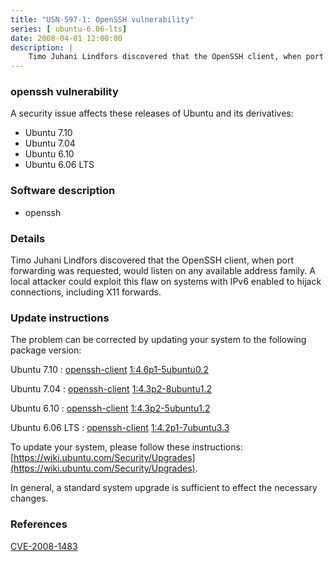 ```yaml
---
title: "USN-597-1: OpenSSH vulnerability"
series: [ ubuntu-6.06-lts]
date: 2008-04-01 12:00:00
description: |
    Timo Juhani Lindfors discovered that the OpenSSH client, when port forwarding was requested, would listen on any available address family. A local attacker could exploit this flaw on systems with IPv6 enabled to hijack connections, including X11 forwards. 
--- 
```

 
### openssh vulnerability

A security issue affects these releases of Ubuntu and its derivatives:

* Ubuntu 7.10
* Ubuntu 7.04
* Ubuntu 6.10
* Ubuntu 6.06 LTS

### Software description

* openssh 

### Details

Timo Juhani Lindfors discovered that the OpenSSH client, when port forwarding was requested, would listen on any available address family. A local attacker could exploit this flaw on systems with IPv6 enabled to hijack connections, including X11 forwards. 

### Update instructions

The problem can be corrected by updating your system to the following package version:

Ubuntu 7.10
 : [openssh-client](https://launchpad.net/ubuntu/+source/openssh) <span> [1:4.6p1-5ubuntu0.2](https://launchpad.net/ubuntu/+source/openssh/1:4.6p1-5ubuntu0.2) </span> 

Ubuntu 7.04
 : [openssh-client](https://launchpad.net/ubuntu/+source/openssh) <span> [1:4.3p2-8ubuntu1.2](https://launchpad.net/ubuntu/+source/openssh/1:4.3p2-8ubuntu1.2) </span> 

Ubuntu 6.10
 : [openssh-client](https://launchpad.net/ubuntu/+source/openssh) <span> [1:4.3p2-5ubuntu1.2](https://launchpad.net/ubuntu/+source/openssh/1:4.3p2-5ubuntu1.2) </span> 

Ubuntu 6.06 LTS
 : [openssh-client](https://launchpad.net/ubuntu/+source/openssh) <span> [1:4.2p1-7ubuntu3.3](https://launchpad.net/ubuntu/+source/openssh/1:4.2p1-7ubuntu3.3) </span> 

To update your system, please follow these instructions: [https://wiki.ubuntu.com/Security/Upgrades](https://wiki.ubuntu.com/Security/Upgrades).

In general, a standard system upgrade is sufficient to effect the necessary changes. 

### References

 [CVE-2008-1483](http://people.ubuntu.com/~ubuntu-security/cve/CVE-2008-1483)
 
